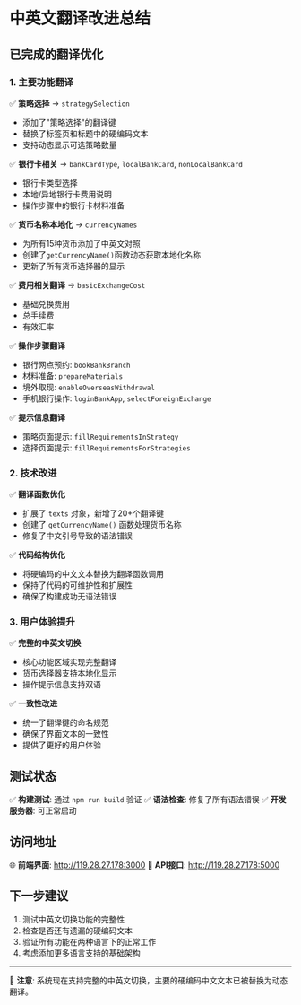 # 中英文翻译改进总结

## 已完成的翻译优化

### 1. 主要功能翻译
✅ **策略选择** → `strategySelection`
- 添加了"策略选择"的翻译键
- 替换了标签页和标题中的硬编码文本
- 支持动态显示可选策略数量

✅ **银行卡相关** → `bankCardType`, `localBankCard`, `nonLocalBankCard`
- 银行卡类型选择
- 本地/异地银行卡费用说明
- 操作步骤中的银行卡材料准备

✅ **货币名称本地化** → `currencyNames`
- 为所有15种货币添加了中英文对照
- 创建了`getCurrencyName()`函数动态获取本地化名称
- 更新了所有货币选择器的显示

✅ **费用相关翻译** → `basicExchangeCost`
- 基础兑换费用
- 总手续费
- 有效汇率

✅ **操作步骤翻译**
- 银行网点预约: `bookBankBranch`
- 材料准备: `prepareMaterials`
- 境外取现: `enableOverseasWithdrawal`
- 手机银行操作: `loginBankApp`, `selectForeignExchange`

✅ **提示信息翻译**
- 策略页面提示: `fillRequirementsInStrategy`
- 选择页面提示: `fillRequirementsForStrategies`

### 2. 技术改进

✅ **翻译函数优化**
- 扩展了 `texts` 对象，新增了20+个翻译键
- 创建了 `getCurrencyName()` 函数处理货币名称
- 修复了中文引号导致的语法错误

✅ **代码结构优化**
- 将硬编码的中文文本替换为翻译函数调用
- 保持了代码的可维护性和扩展性
- 确保了构建成功无语法错误

### 3. 用户体验提升

✅ **完整的中英文切换**
- 核心功能区域实现完整翻译
- 货币选择器支持本地化显示
- 操作提示信息支持双语

✅ **一致性改进**
- 统一了翻译键的命名规范
- 确保了界面文本的一致性
- 提供了更好的用户体验

## 测试状态

✅ **构建测试**: 通过 `npm run build` 验证
✅ **语法检查**: 修复了所有语法错误
✅ **开发服务器**: 可正常启动

## 访问地址

🌐 **前端界面**: http://119.28.27.178:3000
🔌 **API接口**: http://119.28.27.178:5000

## 下一步建议

1. 测试中英文切换功能的完整性
2. 检查是否还有遗漏的硬编码文本
3. 验证所有功能在两种语言下的正常工作
4. 考虑添加更多语言支持的基础架构

---

📝 **注意**: 系统现在支持完整的中英文切换，主要的硬编码中文文本已被替换为动态翻译。
